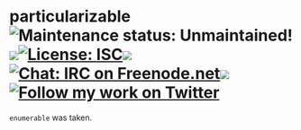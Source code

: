 particularizable <img alt='Maintenance status: Unmaintained!' src="https://img.shields.io/badge/maintained%3F-no!-red.svg?style=flat"><img src="http://elliottcable.s3.amazonaws.com/p/8x8.png"><a target="_blank" href="COPYING.markdown"><img alt='License: ISC' src="https://img.shields.io/badge/license-ISC-blue.svg?style=flat"></a><img src="http://elliottcable.s3.amazonaws.com/p/8x8.png"><a target="_blank" href="http://ell.io/IRC"><img alt='Chat: IRC on Freenode.net' src="https://img.shields.io/badge/chat-IRC-blue.svg"></a><img src="http://elliottcable.s3.amazonaws.com/p/8x8.png"><a target="_blank" href="http://twitter.com/ELLIOTTCABLE"><img alt='Follow my work on Twitter' src="https://img.shields.io/twitter/follow/ELLIOTTCABLE.svg?style=flat&label=followers&color=blue"></a>
================
`enumerable` was taken.
